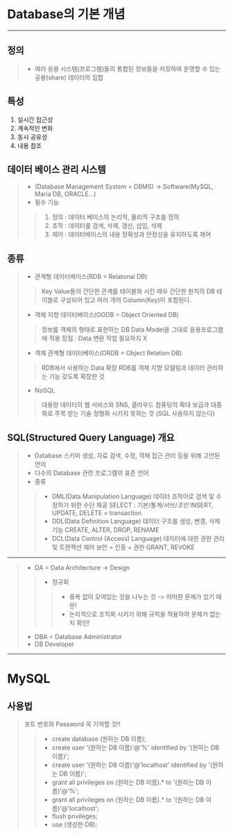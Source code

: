 # Database의 기본 개념
-------------------------
## 정의
> * 여러 응용 시스템(프로그램)들의 통합된 정보들을 저장하여 운영할 수 있는 공용(share) 데이터의 집합

## 특성
1. 실시간 접근성
2. 계속적인 변화
3. 동시 공유성
4. 내용 참조

## 데이터 베이스 관리 시스템
> * (Database Management System = DBMS) -> Software(MySQL, Maria DB, ORACLE...)
> * 필수 기능
> > 1. 정의 : 데이터 베이스의 논리적, 물리적 구조를 정의
> > 2. 조작 : 데이터를 검색, 삭제, 갱신, 삽입, 삭제
> > 3. 제어 : 데이터베이스의 내용 정확성과 안정성을 유지하도록 제어

## 종류
> * 관계형 데이터베이스(RDB = Relatonal DB)
> > Key Value들의 간단한 관계를 테이블화 시킨 매우 간단한 원칙의 DB
> > 테이블로 구성되어 있고 여러 개의 Column(Key)이 포함된다.
> * 객체 지향 데이터베이스(OODB = Object Oriented DB)
> > 정보를 객체의 형태로 표현하는 DB
> > Data Model을 그대로 응용프로그램에 적용
> > 장점 : Data 변환 작업 필요하지 X
> * 객체 관계형 데이터베이스(ORDB = Object Relation DB)
> > RDB에서 사용하는 Data 확장
> > RDB를 객체 지향 모델링과 데이터 관리하는 기능 갖도록 확장한 것
> * NoSQL
> > 대용량 데이터의 웹 서비스와 SNS, 클라우드 컴퓨팅의 확대 보급과 대중화로 주목 받는 기술
> > 정형화 시키지 못하는 것 (SQL 사용하지 않는다)

## SQL(Structured Query Language) 개요
> * Database 스키마 생성, 자료 검색, 수정, 객체 접근 관리 등을 위해 고안된 언어
> * 다수의 Database 관련 프로그램의 표준 언어
> * 종류
> > - DML(Data Manipulation Language)
> > 데이터 조작어로 검색 및 수정하기 위한 수단 제공
> > SELECT : 기본/통계/서브/*조인*
> > INSERT, UPDATE, DELETE = transaction
> > - DDL(Data Definition Language)
> > 데이터 구조를 생성, 변경, 삭제 기능
> > CREATE, ALTER, DROP, RENAME
> > - DCL(Data Control (Access) Language)
> > 데이터에 대한 권한 관리 및 트랜잭션 제어
> > 보안 = 인증 + 권한
> > GRANT, REVOKE

--------------------------------------

> * DA = Data Architecture -> Design
> > - 정규화
> > > - 중복 없이 모여있는 것을 나누는 것 -> 어떠한 문제가 있기 때문!
> > > - 논리적으로 조직화 시키기 위해 규칙을 적용하여 문제가 없는지 확인!
> * DBA = Database Administrator
> * DB Developer

---------------------------------------

# MySQL

## 사용법
> 포트 번호와 Password 꼭 기억할 것!!
> > * create database (원하는 DB 이름);
> > * create user '(원하는 DB 이름)'@'%' identified by '(원하는 DB 이름)';
> > * create user '(원하는 DB 이름)'@'localhost' identified by '(원하는 DB 이름)';
> > * grant all privileges on (원하는 DB 이름).* to '(원하는 DB 이름)'@'%';
> > * grant all privileges on (원하는 DB 이름).* to '(원하는 DB 이름)'@'localhost';
> > * flush privileges;
> > * use (생성한 DB);
